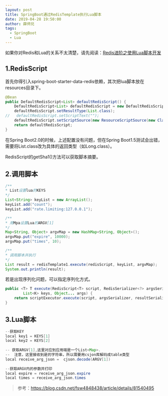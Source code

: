 ```yaml
---
layout: post
title: SpringBoot通过RedisTemplate执行Lua脚本
date: 2019-04-28 19:50:00
author: 薛师兄
tags:
  - SpringBoot
  - Lua
---
```

如果你对Redis和Lua的关系不太清楚，请先阅读：[Redis进阶之使用Lua脚本开发](/)

## 1.RedisScript

首先你得引入spring-boot-starter-data-redis依赖，其次把lua脚本放在resources目录下。

```java
@Bean
public DefaultRedisScript<List> defaultRedisScript() {
    DefaultRedisScript<List> defaultRedisScript = new DefaultRedisScript<>();
    defaultRedisScript.setResultType(List.class);
//   defaultRedisScript.setScriptText("");
    defaultRedisScript.setScriptSource(new ResourceScriptSource(new ClassPathResource("redis/demo.lua")));
    return defaultRedisScript;
}
```

在Spring Boot2.0的时候，上述配置没有问题，但在Spring Boot1.5测试会出错，需要将List.class改为具体的返回类型（如Long.class）。

RedisScript的getSha1()方法可以获取脚本摘要。 

## 2.调用脚本

```java
/**
* List设置lua的KEYS
*/
List<String> keyList = new ArrayList();
keyList.add("count");
keyList.add("rate.limiting:127.0.0.1");

/**
* 用Mpa设置Lua的ARGV[1]
*/
Map<String, Object> argvMap = new HashMap<String, Object>();
argvMap.put("expire", 10000);
argvMap.put("times", 10);

/**
* 调用脚本并执行
*/
List result = redisTemplate1.execute(redisScript, keyList, argvMap);
System.out.println(result);
```

若是出现序列化问题，可以指定序列化方式。

```java
public <T> T execute(RedisScript<T> script, RedisSerializer<?> argsSerializer, RedisSerializer<T> resultSerializer,
		List<K> keys, Object... args) {
	return scriptExecutor.execute(script, argsSerializer, resultSerializer, keys, args);
}
```

## 3.Lua脚本

```java
--获取KEY
local key1 = KEYS[1]
local key2 = KEYS[2]
 
-- 获取ARGV[1],这里对应到应用端是一个List<Map>.
--  注意，这里接收到是的字符串，所以需要用csjon库解码成table类型
local receive_arg_json =  cjson.decode(ARGV[1])
 
--获取ARGV内的参数并打印
local expire = receive_arg_json.expire
local times = receive_arg_json.times
```

> 参考：https://blog.csdn.net/fsw4848438/article/details/81540495